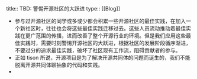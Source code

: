 title:: TBD: 警惕开源社区的大跃进
type:: [[Blog]]

- 参与过开源社区的同学或多或少都会积累一些开源社区的最佳实践，在加入一个新社区时，往往也会将这些最佳实践迁移过去。这些人员流动推动着最佳实践在更广范围的传播，进而改善了整个开源行业的环境。但是我们应用这些最佳实践时，需要时刻警惕开源社区的大跃进，根据社区的发展阶段循序渐进，不要过分的追求最佳实践，破坏了社区现有工作流，阻碍贡献者的参与。
- 正如 tison 所说，开源项目是为了解决开源共同体的问题而诞生的，我们不能脱离开源共同体聊抽象的代码和实践。
-